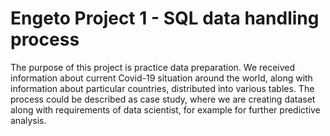 # Engeto Project 1 - SQL data handling process

The purpose of this project is practice data preparation. We received information about current Covid-19 situation around the world, along with information about particular countries, distributed into various tables. The process could be described as case study, where we are creating dataset along with requirements of data scientist, for example for further predictive analysis.
